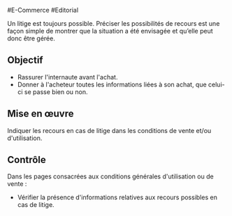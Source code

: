 
#E-Commerce #Editorial

Un litige est toujours possible. Préciser les possibilités de recours est une façon simple de montrer que la situation a été envisagée et qu’elle peut donc être gérée.


## Objectif

* Rassurer l'internaute avant l'achat.
* Donner à l'acheteur toutes les informations liées à son achat, que celui-ci se passe bien ou non.

## Mise en œuvre

Indiquer les recours en cas de litige dans les conditions de vente et/ou d'utilisation.

## Contrôle

Dans les pages consacrées aux conditions générales d'utilisation ou de vente :

* Vérifier la présence d'informations relatives aux recours possibles en cas de litige.

